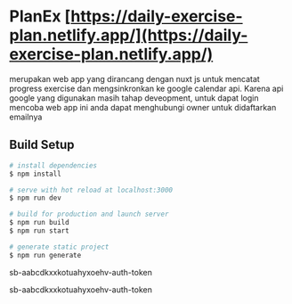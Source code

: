 # PlanEx [https://daily-exercise-plan.netlify.app/](https://daily-exercise-plan.netlify.app/)
merupakan web app yang dirancang dengan nuxt js untuk mencatat progress exercise dan mengsinkronkan ke google calendar api. Karena api google yang digunakan masih tahap deveopment, untuk dapat login mencoba web app ini anda dapat menghubungi owner untuk didaftarkan emailnya

## Build Setup 

```bash
# install dependencies
$ npm install

# serve with hot reload at localhost:3000
$ npm run dev

# build for production and launch server
$ npm run build
$ npm run start

# generate static project
$ npm run generate
```

sb-aabcdkxxkotuahyxoehv-auth-token

sb-aabcdkxxkotuahyxoehv-auth-token
